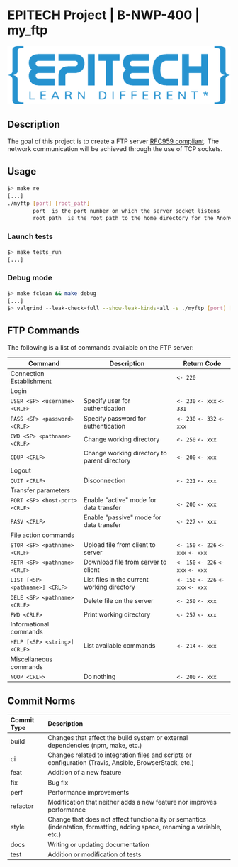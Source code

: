 # EPITECH Project | B-NWP-400 | my_ftp

<img src="doc/Epitech_banner.png" alt="Architecture">

## Description

The goal of this project is to create a FTP server [RFC959 compliant](https://www.rfc-editor.org/rfc/rfc959).
The network communication will be achieved through the use of TCP sockets.

## Usage


```bash
$> make re
[...]
./myftp [port] [root_path]
        port  is the port number on which the server socket listens
        root_path  is the root_path to the home directory for the Anonymous user
```

### Launch tests

```bash
$> make tests_run
[...]
```

### Debug mode

```bash
$> make fclean && make debug
[...]
$> valgrind --leak-check=full --show-leak-kinds=all -s ./myftp [port] [root_path]
```

## FTP Commands

The following is a list of commands available on the FTP server:

| Command                         | Description                                  | Return Code                         |
|---------------------------------|----------------------------------------------|-------------------------------------|
| Connection Establishment        |                                              | `<- 220`                            |
| Login                           |                                              |                                     |
| `USER <SP> <username> <CRLF>`   | Specify user for authentication              | `<- 230` `<- xxx` `<- 331`          |
| `PASS <SP> <password> <CRLF>`   | Specify password for authentication          | `<- 230` `<- 332` `<- xxx`          |
| `CWD <SP> <pathname> <CRLF>`    | Change working directory                     | `<- 250` `<- xxx`                   |
| `CDUP <CRLF>`                   | Change working directory to parent directory | `<- 200` `<- xxx`                   |
| Logout                          |                                              |                                     |
| `QUIT <CRLF>`                   | Disconnection                                | `<- 221` `<- xxx`                   |
| Transfer parameters             |                                              |                                     |
| `PORT <SP> <host-port> <CRLF>`  | Enable "active" mode for data transfer       | `<- 200` `<- xxx`                   |
| `PASV <CRLF>`                   | Enable "passive" mode for data transfer      | `<- 227` `<- xxx`                   |
| File action commands            |                                              |                                     |
| `STOR <SP> <pathname> <CRLF>`   | Upload file from client to server            | `<- 150` `<- 226` `<- xxx` `<- xxx` |
| `RETR <SP> <pathname> <CRLF>`   | Download file from server to client          | `<- 150` `<- 226` `<- xxx` `<- xxx` |
| `LIST [<SP> <pathname>] <CRLF>` | List files in the current working directory  | `<- 150` `<- 226` `<- xxx` `<- xxx` |
| `DELE <SP> <pathname> <CRLF>`   | Delete file on the server                    | `<- 250` `<- xxx`                   |
| `PWD <CRLF>`                    | Print working directory                      | `<- 257` `<- xxx`                   |
| Informational commands          |                                              |                                     |
| `HELP [<SP> <string>] <CRLF>`   | List available commands                      | `<- 214` `<- xxx`                   |
| Miscellaneous commands          |                                              |                                     |
| `NOOP <CRLF>`                   | Do nothing                                   | `<- 200` `<- xxx`                   |

## Commit Norms

| Commit Type | Description                                                                                                               |
|:------------|:--------------------------------------------------------------------------------------------------------------------------|
| build       | Changes that affect the build system or external dependencies (npm, make, etc.)                                           |
| ci          | Changes related to integration files and scripts or configuration (Travis, Ansible, BrowserStack, etc.)                   |
| feat        | Addition of a new feature                                                                                                 |
| fix         | Bug fix                                                                                                                   |
| perf        | Performance improvements                                                                                                  |
| refactor    | Modification that neither adds a new feature nor improves performance                                                     |
| style       | Change that does not affect functionality or semantics (indentation, formatting, adding space, renaming a variable, etc.) |
| docs        | Writing or updating documentation                                                                                         |
| test        | Addition or modification of tests                                                                                         |
